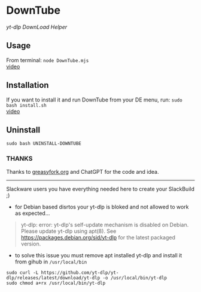 # DownTube
*yt-dlp DownLoad Helper*

## Usage
From terminal: `node DownTube.mjs` <br>
[video](https://asciinema.org/a/kw6NET0XEbxDbcxIxt4e1Neim)


## Installation 
If you want to install it and run DownTube from your DE menu, run: `sudo bash install.sh` <br>
[video](https://www.youtube.com/watch?v=NMtOQq_aM2g)

## Uninstall
`sudo bash UNINSTALL-DOWNTUBE`


### THANKS
Thanks to [greasyfork.org](https://greasyfork.org/en/scripts/500374-generate-youtube-download-commands-for-yt-dlp-terminal/code) and ChatGPT for the code and idea.


---
Slackware users you have everything needed here to create your SlackBuild ;)
  - for Debian based disrtos your yt-dlp is bloked and not allowed to work as expected...
> yt-dlp: error: yt-dlp's self-update mechanism is disabled on Debian.
> Please update yt-dlp using apt(8).
> See https://packages.debian.org/sid/yt-dlp for the latest packaged version.
   
  - to solve this issue you must remove apt installed yt-dlp and install it from gihub in `/usr/local/bin`
```
sudo curl -L https://github.com/yt-dlp/yt-dlp/releases/latest/download/yt-dlp -o /usr/local/bin/yt-dlp
sudo chmod a+rx /usr/local/bin/yt-dlp 
```
